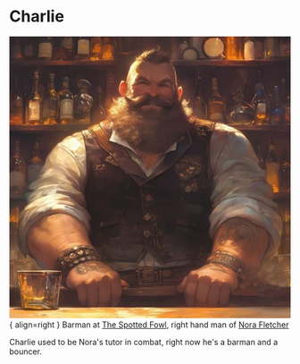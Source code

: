 # Charlie

![Charlie](../../assets/img/npcs/Charlie.jpg){ align=right }
Barman at [The Spotted Fowl](../../Glimbourne/Mercenary%20District/The%20Spotted%20Fowl.md), right hand man of [Nora Fletcher](./Nora%20Fletcher.md)

Charlie used to be Nora's tutor in combat, right now he's a barman and a bouncer.
